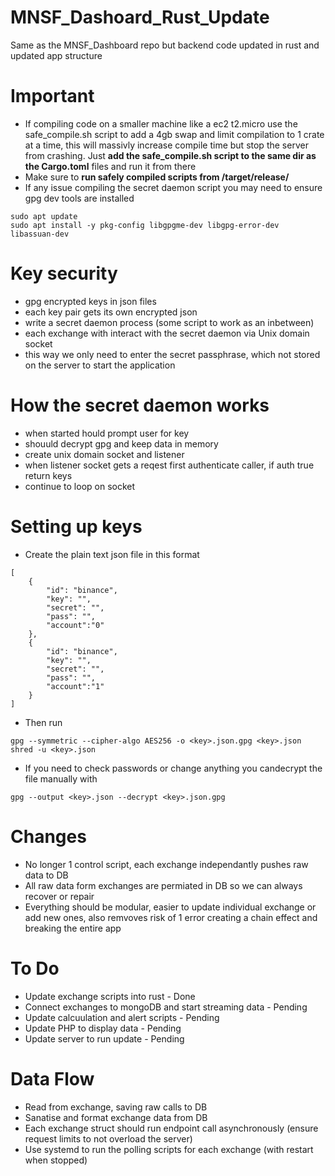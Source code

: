 # MNSF_Dashoard_Rust_Update
Same as the MNSF_Dashboard repo but backend code updated in rust and updated app structure

# Important
- If compiling code on a smaller machine like a ec2 t2.micro use the safe_compile.sh script to add a 4gb swap and limit compilation to 1 crate at a time, this will massivly increase compile time but stop the server from crashing. Just **add the safe_compile.sh script to the same dir as the Cargo.toml** files and run it from there
- Make sure to **run safely compiled scripts from /target/release/**
- If any issue compiling the secret daemon script you may need to ensure gpg dev tools are installed
```
sudo apt update
sudo apt install -y pkg-config libgpgme-dev libgpg-error-dev libassuan-dev
```

# Key security
- gpg encrypted keys in json files
- each key pair gets its own encrypted json
- write a secret daemon process (some script to work as an inbetween)
- each exchange with interact with the secret daemon via Unix domain socket
- this way we only need to enter the secret passphrase, which not stored on the server to start the application

# How the secret daemon works
- when started hould prompt user for key
- shouuld decrypt gpg and keep data in memory
- create unix domain socket and listener
- when listener socket gets a reqest first authenticate caller, if auth true return keys
- continue to loop on socket

# Setting up keys
- Create the plain text json file in this format
```
[
    {
        "id": "binance",
        "key": "",
        "secret": "",
        "pass": "",
        "account":"0"
    },
    {
        "id": "binance",
        "key": "",
        "secret": "",
        "pass": "",
        "account":"1"
    }
]
```
- Then run
```
gpg --symmetric --cipher-algo AES256 -o <key>.json.gpg <key>.json
shred -u <key>.json
```

- If you need to check passwords or change anything you candecrypt the file manually with
```
gpg --output <key>.json --decrypt <key>.json.gpg

```

# Changes
- No longer 1 control script, each exchange independantly pushes raw data to DB
- All raw data form exchanges are permiated in DB so we can always recover or repair
- Everything should be modular, easier to update individual exchange or add new ones, also remvoves risk of 1 error creating a chain effect and breaking the entire app

# To Do
- Update exchange scripts into rust - Done
- Connect exchanges to mongoDB and start streaming data - Pending
- Update calcuulation and alert scripts - Pending
- Update PHP to display data - Pending
- Update server to run update - Pending

# Data Flow
- Read from exchange, saving raw calls to DB
- Sanatise and format exchange data from DB
- Each exchange struct should run endpoint call asynchronously (ensure request limits to not overload the server)
- Use systemd to run the polling scripts for each exchange (with restart when stopped)
